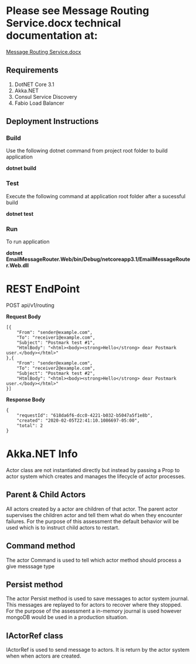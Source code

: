 # Please see Message Routing Service.docx technical documentation at:
 
 [Message Routing Service.docx](https://github.com/mdennis10/Message-Routing-Service/blob/master/Message%20Routing%20Service.docx?raw=true)

## Requirements 
1. DotNET Core 3.1
2. Akka.NET
3. Consul Service Discovery
4. Fabio Load Balancer

## Deployment Instructions
### Build
Use the following dotnet command from project root folder to build application

**dotnet build**

### Test
Execute the following command at application root folder after a sucessful build

**dotnet test**

### Run
To run application 

**dotnet EmailMessageRouter.Web/bin/Debug/netcoreapp3.1/EmailMessageRouter.Web.dll**

# REST EndPoint
POST api/v1/routing

**Request Body**
```
[{
	"From": "sender@example.com", 
	"To": "receiver1@example.com", 
	"Subject": "Postmark test #1", 
	"HtmlBody": "<html><body><strong>Hello</strong> dear Postmark user.</body></html>"
},{
	"From": "sender@example.com", 
	"To": "receiver2@example.com", 
	"Subject": "Postmark test #2", 
	"HtmlBody": "<html><body><strong>Hello</strong> dear Postmark user.</body></html>"
}]
```

**Response Body**
```
{
    "requestId": "618da6f6-dcc0-4221-b032-b5047a5f1e8b",
    "created": "2020-02-05T22:41:10.1086697-05:00",
    "total": 2
}
```
# Akka.NET Info
Actor class are not instantiated directly but instead by passing a 
Prop to actor system which creates and manages the lifecycle of actor processes.

## Parent & Child Actors
All actors created by a actor are children of that actor. The parent actor
supervises the children actor and tell them what do when they encounter failures.
For the purpose of this assessment the default behavior will be used which is to
instruct child actors to restart.

## Command method
The actor Command is used to tell which actor method
should process a give messsage type

## Persist method
The actor Persist method is used to save messages to actor system
journal. This messages are replayed to for actors to recover where 
they stopped. For the purpose of the assessment a in-memory journal is
used however mongoDB would be used in a production situation.

## IActorRef class
IActorRef is used to send message to actors. It is return by the actor system when
when actors are created.




